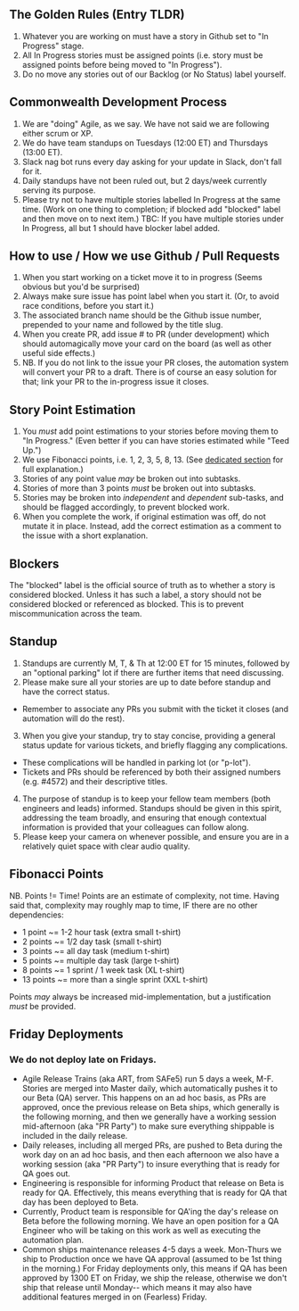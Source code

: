 ## The Golden Rules (Entry TLDR) 
1. Whatever you are working on must have a story in Github set to "In Progress" stage. 
2. All In Progress stories must be assigned points (i.e. story must be assigned points before being moved to "In Progress").
3. Do no move any stories out of our Backlog (or No Status) label yourself. 

## Commonwealth Development Process
1. We are "doing" Agile, as we say. We have not said we are following either scrum or XP. 
2. We do have team standups on Tuesdays (12:00 ET) and Thursdays (13:00 ET). 
3. Slack nag bot runs every day asking for your update in Slack, don't fall for it. 
4. Daily standups have not been ruled out, but 2 days/week currently serving its purpose. 
5. Please try not to have multiple stories labelled In Progress at the same time. (Work on one thing to completion; if blocked add "blocked" label and then move on to next item.) TBC: If you have multiple stories under In Progress, all but 1 should have blocker label added.  

## How to use / **How we use** Github / Pull Requests
1. When you start working on a ticket move it to in progress (Seems obvious but you'd be surprised) 
2. Always make sure issue has point label when you start it. (Or, to avoid race conditions, before you start it.)
3. The associated branch name should be the Github issue number, prepended to your name and followed by the title slug. 
4. When you create PR, add issue # to PR (under development) which should automagically move your card on the board (as well as other useful side effects.) 
5. NB. If you do not link to the issue your PR closes, the automation system will convert your PR to a draft. There is of course an easy solution for that; link your PR to the in-progress issue it closes. 

## Story Point Estimation
1. You *must* add point estimations to your stories before moving them to "In Progress." (Even better if you can have stories estimated while "Teed Up.")
2. We use Fibonacci points, i.e. 1, 2, 3, 5, 8, 13. (See [dedicated section](#fibonacci-points) for full explanation.)
3. Stories of any point value *may* be broken out into subtasks.
4. Stories of more than 3 points *must* be broken out into subtasks.
5. Stories may be broken into _independent_ and _dependent_ sub-tasks, and should be flagged accordingly, to prevent blocked work.
6. When you complete the work, if original estimation was off, do not mutate it in place. Instead, add the correct estimation as a comment to the issue with a short explanation. 

## Blockers
The "blocked" label is the official source of truth as to whether a story is considered blocked. Unless it has such a label, a story should not be considered blocked or referenced as blocked. This is to prevent miscommunication across the team. 

## Standup 
1. Standups are currently M, T, & Th at 12:00 ET for 15 minutes, followed by an "optional parking" lot if there are further items that need discussing. 
2. Please make sure all your stories are up to date before standup and have the correct status. 
  - Remember to associate any PRs you submit with the ticket it closes (and automation will do the rest).
3. When you give your standup, try to stay concise, providing a general status update for various tickets, and briefly flagging any complications.
  - These complications will be handled in parking lot (or "p-lot").
  - Tickets and PRs should be referenced by both their assigned numbers (e.g. #4572) and their descriptive titles.
4. The purpose of standup is to keep your fellow team members (both engineers and leads) informed. Standups should be given in this spirit, addressing the team broadly, and ensuring that enough contextual information is provided that your colleagues can follow along.
5. Please keep your camera on whenever possible, and ensure you are in a relatively quiet space with clear audio quality.

## Fibonacci Points
NB. Points != Time! Points are an estimate of complexity, not time. Having said that, complexity may roughly map to time, IF there are no other dependencies:
- 1 point ~= 1-2 hour task (extra small t-shirt)
- 2 points ~= 1/2 day task (small t-shirt) 
- 3 points ~= all day task (medium t-shirt)
- 5 points ~= multiple day task (large t-shirt) 
- 8 points ~= 1 sprint / 1 week task (XL t-shirt) 
- 13 points ~= more than a single sprint (XXL t-shirt) 

Points _may_ always be increased mid-implementation, but a justification _must_ be provided.

## Friday Deployments
### We do not deploy late on Fridays. 
- Agile Release Trains (aka ART, from SAFe5) run 5 days a week, M-F. Stories are merged into Master daily, which automatically pushes it to our Beta (QA) server. This happens on an ad hoc basis, as PRs are approved, once the previous release on Beta ships, which generally is the following morning, and then we generally have a working session mid-afternoon (aka "PR Party") to make sure everything shippable is included in the daily release. 
- Daily releases, including all merged PRs, are pushed to Beta during the work day on an ad hoc basis, and then each afternoon we also have a working session (aka "PR Party") to insure everything that is ready for QA goes out. 
- Engineering is responsible for informing Product that release on Beta is ready for QA. Effectively, this means everything that is ready for QA that day has been deployed to Beta. 
- Currently, Product team is responsible for QA'ing the day's release on Beta before the following morning. We have an open position for a QA Engineer who will be taking on this work as well as executing the automation plan. 
- Common ships maintenance releases 4-5 days a week. Mon-Thurs we ship to Production once we have QA approval (assumed to be 1st thing in the morning.) For Friday deployments only, this means if QA has been approved by 1300 ET on Friday, we ship the release, otherwise we don't ship that release until Monday-- which means it may also have additional features merged in on (Fearless) Friday. 